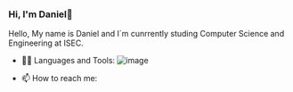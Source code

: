### Hi, I'm Daniel👋
Hello, My name is Daniel and I´m cunrrently studing Computer Science and Engineering at ISEC.


- 👨‍💻 Languages and Tools:
![image](https://user-images.githubusercontent.com/49906389/220972613-ba34a43d-8e0e-4f7a-9389-35a829e5cb13.png)


- 📫 How to reach me:



<!--
**maiodani/maiodani** is a ✨ _special_ ✨ repository because its `README.md` (this file) appears on your GitHub profile.

Here are some ideas to get you started:

- 🔭 I’m currently working on ...
- 🌱 I’m currently learning ...
- 👯 I’m looking to collaborate on ...
- 🤔 I’m looking for help with ...
- 💬 Ask me about ...

- 😄 Pronouns: ...
- ⚡ Fun fact: ...
-->
